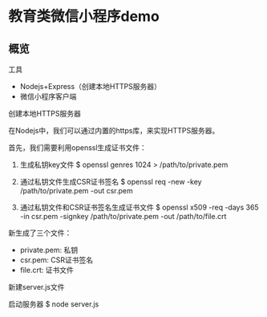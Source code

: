 # 教育类微信小程序demo

## 概览

工具

- Nodejs+Express（创建本地HTTPS服务器）
- 微信小程序客户端 

创建本地HTTPS服务器

在Nodejs中，我们可以通过内置的https库，来实现HTTPS服务器。

首先，我们需要利用openssl生成证书文件：

1. 生成私钥key文件 $ openssl genres 1024 > /path/to/private.pem

2. 通过私钥文件生成CSR证书签名 $ openssl req -new -key /path/to/private.pem -out csr.pem

3. 通过私钥文件和CSR证书签名生成证书文件 $ openssl x509 -req -days 365 -in csr.pem -signkey /path/to/private.pem -out /path/to/file.crt

新生成了三个文件：

- private.pem: 私钥
- csr.pem: CSR证书签名
- file.crt: 证书文件

新建server.js文件

启动服务器 $ node server.js
